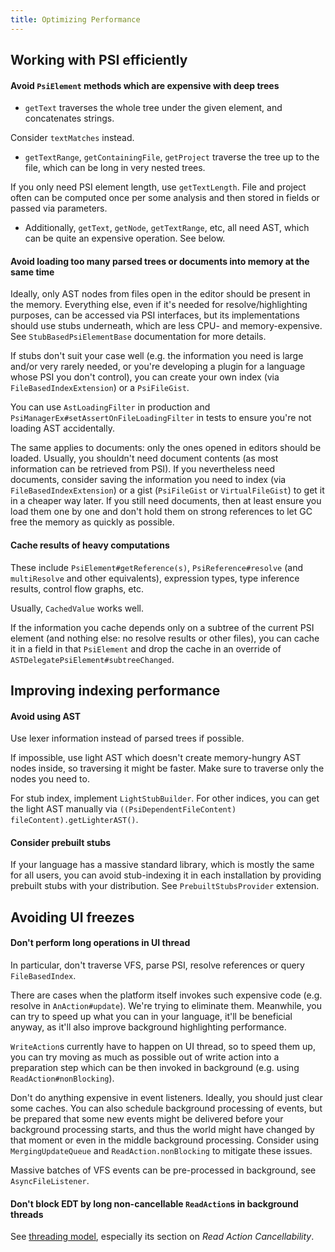 ```yaml
---
title: Optimizing Performance
---
```


## Working with PSI efficiently

#### Avoid `PsiElement` methods which are expensive with deep trees

* `getText` traverses the whole tree under the given element, and concatenates strings.

Consider `textMatches` instead.

* `getTextRange`, `getContainingFile`, `getProject` traverse the tree up to the file, which can be long in very nested trees.

If you only need PSI element length, use `getTextLength`. File and project often can be computed once per some analysis
and then stored in fields or passed via parameters.

* Additionally, `getText`, `getNode`, `getTextRange`, etc, all need AST, which can be quite an expensive operation. See below.

#### Avoid loading too many parsed trees or documents into memory at the same time

Ideally, only AST nodes from files open in the editor should be present in the memory.
Everything else, even if it's needed for resolve/highlighting purposes, can be accessed via PSI interfaces,
but its implementations should use stubs underneath, which are less CPU- and memory-expensive.
See `StubBasedPsiElementBase` documentation for more details.

If stubs don't suit your case well (e.g. the information you need is large and/or very rarely needed, or you're
developing a plugin for a language whose PSI you don't control), you can create your own index (via `FileBasedIndexExtension`)
or a `PsiFileGist`.

You can use `AstLoadingFilter` in production and `PsiManagerEx#setAssertOnFileLoadingFilter` in tests
to ensure you're not loading AST accidentally.

The same applies to documents: only the ones opened in editors should be loaded.
Usually, you shouldn't need document contents (as most information can be retrieved from PSI). If you nevertheless
need documents, consider saving the information you need to index (via `FileBasedIndexExtension`) 
or a gist (`PsiFileGist` or `VirtualFileGist`) to get it in a cheaper way later. 
If you still need documents, then at least ensure you load them one by one and don't hold them on
strong references to let GC free the memory as quickly as possible. 

#### Cache results of heavy computations

These include `PsiElement#getReference(s)`, `PsiReference#resolve` (and `multiResolve` and other equivalents),
expression types, type inference results, control flow graphs, etc.

Usually, `CachedValue` works well.

If the information you cache depends only on a subtree of the current PSI element 
(and nothing else: no resolve results or other files), you can cache it in a field in that `PsiElement` and drop the cache
in an override of `ASTDelegatePsiElement#subtreeChanged`.
  
## Improving indexing performance

#### Avoid using AST

Use lexer information instead of parsed trees if possible.

If impossible, use light AST which doesn't create memory-hungry AST nodes inside, so traversing it might be faster. 
Make sure to traverse only the nodes you need to.

For stub index, implement `LightStubBuilder`. For other indices, you can get the light AST manually 
via `((PsiDependentFileContent) fileContent).getLighterAST()`.

#### Consider prebuilt stubs

If your language has a massive standard library, which is mostly the same for all users, you can avoid stub-indexing it
in each installation by providing prebuilt stubs with your distribution. See `PrebuiltStubsProvider` extension.

## Avoiding UI freezes

#### Don't perform long operations in UI thread

In particular, don't traverse VFS, parse PSI, resolve references or query `FileBasedIndex`.

There are cases when the platform itself invokes such expensive code (e.g. resolve in `AnAction#update`).
We're trying to eliminate them. Meanwhile, you can try to speed up what you can in your language, it'll be beneficial anyway, as it'll also improve
background highlighting performance.

`WriteAction`s currently have to happen on UI thread, so to speed them up, you can try moving as much as possible
out of write action into a preparation step which can be then invoked in background (e.g. using `ReadAction#nonBlocking`).

Don't do anything expensive in event listeners. Ideally, you should just clear some caches.
You can also schedule background processing of events, but be prepared that some new events might be delivered
before your background processing starts, and thus the world might have changed by that moment or 
even in the middle background processing. Consider using `MergingUpdateQueue` and `ReadAction.nonBlocking` to mitigate these issues.

Massive batches of VFS events can be pre-processed in background, see `AsyncFileListener`. 

#### Don't block EDT by long non-cancellable `ReadAction`s in background threads

See [threading model](../../basics/architectural_overview/general_threading_rules.md), especially its section on *Read Action Cancellability*.